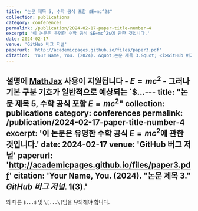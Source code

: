 ```yaml
---
title: "논문 제목 5, 수학 공식 포함 $E=mc^2$"
collection: publications
category: conferences
permalink: /publication/2024-02-17-paper-title-number-4
excerpt: '이 논문은 유명한 수학 공식 $E=mc^2$에 관한 것입니다.'
date: 2024-02-17
venue: 'GitHub 버그 저널'
paperurl: 'http://academicpages.github.io/files/paper3.pdf'
citation: 'Your Name, You. (2024). &quot;논문 제목 3.&quot; <i>GitHub 버그 저널</i>. 1(3).'
---
```


설명에 [MathJax](https://www.mathjax.org/) 사용이 지원됩니다 - $E=mc^2$ - 그러나 기본 구분 기호가 일반적으로 예상되는 `$...---
title: "논문 제목 5, 수학 공식 포함 $E=mc^2$"
collection: publications
category: conferences
permalink: /publication/2024-02-17-paper-title-number-4
excerpt: '이 논문은 유명한 수학 공식 $E=mc^2$에 관한 것입니다.'
date: 2024-02-17
venue: 'GitHub 버그 저널'
paperurl: 'http://academicpages.github.io/files/paper3.pdf'
citation: 'Your Name, You. (2024). &quot;논문 제목 3.&quot; <i>GitHub 버그 저널</i>. 1(3).'
---

와 다른 `$...$` 및 `\[...\]`임을 유의해야 합니다.
